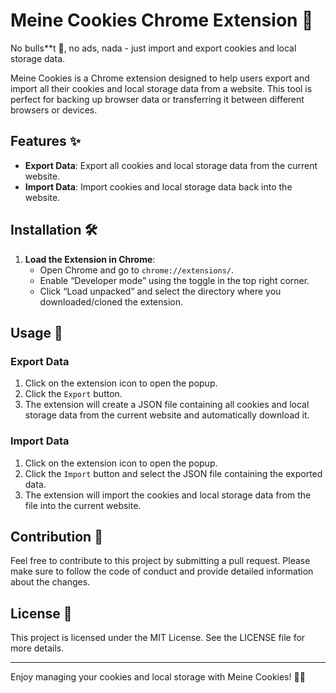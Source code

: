 # Meine Cookies Chrome Extension 🍪

No bulls**t 💩, no ads, nada - just import and export cookies and local storage data. 

Meine Cookies is a Chrome extension designed to help users export and import all their cookies and local storage data from a website. This tool is perfect for backing up browser data or transferring it between different browsers or devices.

## Features ✨

- **Export Data**: Export all cookies and local storage data from the current website.
- **Import Data**: Import cookies and local storage data back into the website.

## Installation 🛠️

1. **Load the Extension in Chrome**:
   - Open Chrome and go to `chrome://extensions/`.
   - Enable “Developer mode” using the toggle in the top right corner.
   - Click “Load unpacked” and select the directory where you downloaded/cloned the extension.

## Usage 🚀

### Export Data

1. Click on the extension icon to open the popup.
2. Click the `Export` button.
3. The extension will create a JSON file containing all cookies and local storage data from the current website and automatically download it.

### Import Data

1. Click on the extension icon to open the popup.
2. Click the `Import` button and select the JSON file containing the exported data.
3. The extension will import the cookies and local storage data from the file into the current website.

## Contribution 🤝

Feel free to contribute to this project by submitting a pull request. Please make sure to follow the code of conduct and provide detailed information about the changes.

## License 📜

This project is licensed under the MIT License. See the LICENSE file for more details.

---

Enjoy managing your cookies and local storage with Meine Cookies! 🍪✨
